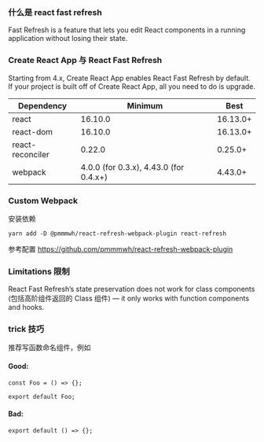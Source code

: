 ### 什么是 react fast refresh

Fast Refresh is a feature that lets you edit React components in a running application without losing their state. 


### Create React App 与 React Fast Refresh
Starting from 4.x, Create React App enables React Fast Refresh by default. If your project is built off of Create React App, all you need to do is upgrade.

Dependency | Minimum | Best
------------ |------------ | -------------
react |	16.10.0 |	16.13.0+
react-dom |	16.10.0 |	16.13.0+
react-reconciler |	0.22.0 |	0.25.0+
webpack |	4.0.0 (for 0.3.x), 4.43.0 (for 0.4.x+)	 | 4.43.0+


### Custom Webpack
安装依赖
```
yarn add -D @pmmmwh/react-refresh-webpack-plugin react-refresh
```
参考配置
https://github.com/pmmmwh/react-refresh-webpack-plugin 


### Limitations 限制

React Fast Refresh’s state preservation does not work for class components (包括高阶组件返回的 Class 组件) — it only works with function components and hooks.


### trick 技巧
推荐写函数命名组件，例如
#### Good:
```
const Foo = () => {};

export default Foo;
```

#### Bad:
```
export default () => {};
```